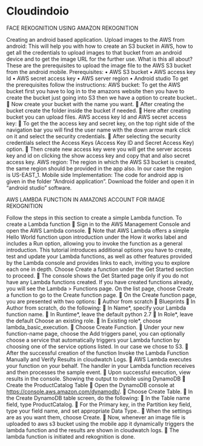 # Cloudindoio
FACE REKOGNITION USING AMAZON REKOGNITION

Creating an android based application.
Upload images to the AWS from android:
This will help you with  how to create an S3 bucket in AWS, how to get  all the credentials to upload images to that bucket from an android device and  to get the image URL   for the further use.
What is this all about?
These are the prerequisites to upload the image file to the AWS S3 bucket from the android mobile.
Prerequisites:
•	AWS S3 bucket
•	AWS access key Id
•	AWS secret access key
•	AWS server region
•	Android studio
To get the prerequisites follow the instructions:
AWS bucket:
To get the AWS bucket first you have to log in to the amazons website then you have to create the bucket  just going into S3 then we have a option to create bucket..
	 Now create your bucket with the name you want.
	 After creating the bucket create the folder inside the bucket if needed.
	Here after creating bucket you can upload files.
AWS access key Id and AWS secret access key:
	To get the the access key and secret key, on the top right side of the navigation bar you will find the user name with the down arrow mark click on it and select the security credentials.
	After selecting the security credentials select the Access Keys (Access Key ID and Secret Access Key) option.
	Then create new access key were you will get the server access key and id  on clicking the show access key and copy that and also secret access key.
AWS region:
The region in which the AWS S3 bucket is created, the same region should be provided in the app also. In our case the region is US-EAST_1.
Mobile side Implementation:
The code for android app is given in the folder “Android application”. Download the folder and open it in “android studio” software.


AWS LAMBDA FUNCTION IN AMAZONS ACCOUNT FOR IMAGE REKOGNITION

Follow the steps in this section to create a simple Lambda function.
To create a Lambda function
	Sign in to the AWS Management Console and open the AWS Lambda console.
	Note that AWS Lambda offers a simple Hello World function upon introduction under the How it works label and includes a Run option, allowing you to invoke the function as a general introduction. This tutorial introduces additional options you have to create, test and update your Lambda functions, as well as other features provided by the Lambda console and provides links to each, inviting you to explore each one in depth.
Choose Create a function under the Get Started section to proceed.
	The console shows the Get Started page only if you do not have any Lambda functions created. If you have created functions already, you will see the Lambda > Functions page. On the list page, choose Create a function to go to the Create function page.
	On the Create function page, you are presented with two options:
	Author from scratch
	Blueprints
	In Author from scratch, do the following:
	In Name*, specify your Lambda function name.
	In Runtime*, leave the default python 2.7
	In Role*, leave the default Choose an existing role.
	In Existing role*, choose lambda_basic_execution.
	Choose Create Function.
	Under your new function-name page, choose the Add triggers panel, you can optionally choose a service that automatically triggers your Lambda function by choosing one of the service options listed. In our case we chose to S3.
	After the successful creation of the function Invoke the Lambda Function Manually and Verify Results in cloudwatch Logs.
	AWS Lambda executes your function on your behalf. The handler in your Lambda function receives and then processes the sample event.
	Upon successful execution, view results in the console.
Showing the output to mobile using DynamoDB
	Create the ProductCatalog Table
	Open the DynamoDB console at https://console.aws.amazon.com/dynamodb/.
	Choose Create Table.
	In the Create DynamoDB table screen, do the following:
	In the Table name field, type ProductCatalog.
	For the Primary key, in the Partition key field, type your field name, and set appropriate Data Type..
	When the settings are as you want them, choose Create.
	Now, whenever an image file is uploaded to aws s3 bucket using the mobile app it dynamically triggers the lambda function and the results are shown in cloudwatch logs.
	The lambda function is initiated and rekognition is done.
